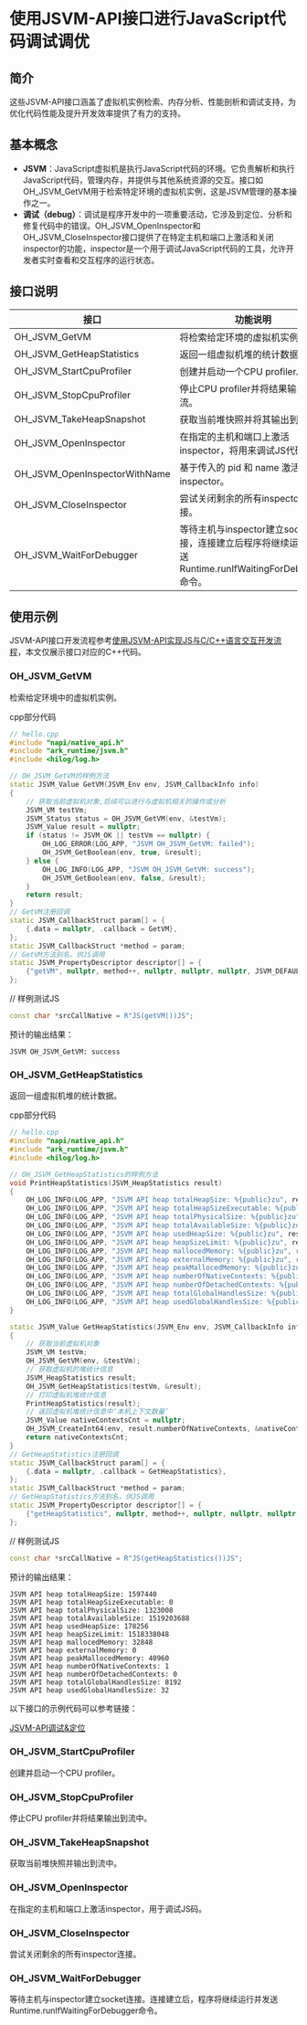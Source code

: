 # 使用JSVM-API接口进行JavaScript代码调试调优

## 简介

这些JSVM-API接口涵盖了虚拟机实例检索、内存分析、性能剖析和调试支持，为优化代码性能及提升开发效率提供了有力的支持。

## 基本概念

- **JSVM**：JavaScript虚拟机是执行JavaScript代码的环境。它负责解析和执行JavaScript代码，管理内存，并提供与其他系统资源的交互。接口如OH_JSVM_GetVM用于检索特定环境的虚拟机实例，这是JSVM管理的基本操作之一。
- **调试（debug）**：调试是程序开发中的一项重要活动，它涉及到定位、分析和修复代码中的错误。OH_JSVM_OpenInspector和OH_JSVM_CloseInspector接口提供了在特定主机和端口上激活和关闭inspector的功能，inspector是一个用于调试JavaScript代码的工具，允许开发者实时查看和交互程序的运行状态。

## 接口说明

| 接口                       | 功能说明                       |
|----------------------------|--------------------------------|
| OH_JSVM_GetVM              |  将检索给定环境的虚拟机实例。 |
| OH_JSVM_GetHeapStatistics  |  返回一组虚拟机堆的统计数据。 |
| OH_JSVM_StartCpuProfiler   |  创建并启动一个CPU profiler。 |
| OH_JSVM_StopCpuProfiler    |  停止CPU profiler并将结果输出到流。 |
| OH_JSVM_TakeHeapSnapshot   |  获取当前堆快照并将其输出到流。 |
| OH_JSVM_OpenInspector      |  在指定的主机和端口上激活inspector，将用来调试JS代码。 |
| OH_JSVM_OpenInspectorWithName | 基于传入的 pid 和 name 激活 inspector。 |
| OH_JSVM_CloseInspector     |  尝试关闭剩余的所有inspector连接。 |
| OH_JSVM_WaitForDebugger    |  等待主机与inspector建立socket连接，连接建立后程序将继续运行。发送Runtime.runIfWaitingForDebugger命令。 |

## 使用示例

JSVM-API接口开发流程参考[使用JSVM-API实现JS与C/C++语言交互开发流程](use-jsvm-process.md)，本文仅展示接口对应的C++代码。

### OH_JSVM_GetVM

检索给定环境中的虚拟机实例。

cpp部分代码

```cpp
// hello.cpp
#include "napi/native_api.h"
#include "ark_runtime/jsvm.h"
#include <hilog/log.h>

// OH_JSVM_GetVM的样例方法
static JSVM_Value GetVM(JSVM_Env env, JSVM_CallbackInfo info)
{
    // 获取当前虚拟机对象,后续可以进行与虚拟机相关的操作或分析
    JSVM_VM testVm;
    JSVM_Status status = OH_JSVM_GetVM(env, &testVm);
    JSVM_Value result = nullptr;
    if (status != JSVM_OK || testVm == nullptr) {
        OH_LOG_ERROR(LOG_APP, "JSVM OH_JSVM_GetVM: failed");
        OH_JSVM_GetBoolean(env, true, &result);
    } else {
        OH_LOG_INFO(LOG_APP, "JSVM OH_JSVM_GetVM: success");
        OH_JSVM_GetBoolean(env, false, &result);
    }
    return result;
}
// GetVM注册回调
static JSVM_CallbackStruct param[] = {
    {.data = nullptr, .callback = GetVM},
};
static JSVM_CallbackStruct *method = param;
// GetVM方法别名，供JS调用
static JSVM_PropertyDescriptor descriptor[] = {
    {"getVM", nullptr, method++, nullptr, nullptr, nullptr, JSVM_DEFAULT},
};
```

// 样例测试JS

```c++
const char *srcCallNative = R"JS(getVM())JS";
```
<!-- @[oh_jsvm_get_vm](https://gitee.com/openharmony/applications_app_samples/blob/master/code/DocsSample/ArkTS/JSVMAPI/JsvmUsageGuide/UsageInstructionsTwo/getvm/src/main/cpp/hello.cpp) -->

预计的输出结果：
```
JSVM OH_JSVM_GetVM: success
```

### OH_JSVM_GetHeapStatistics

返回一组虚拟机堆的统计数据。

cpp部分代码

```cpp
// hello.cpp
#include "napi/native_api.h"
#include "ark_runtime/jsvm.h"
#include <hilog/log.h>

// OH_JSVM_GetHeapStatistics的样例方法
void PrintHeapStatistics(JSVM_HeapStatistics result)
{
    OH_LOG_INFO(LOG_APP, "JSVM API heap totalHeapSize: %{public}zu", result.totalHeapSize);
    OH_LOG_INFO(LOG_APP, "JSVM API heap totalHeapSizeExecutable: %{public}zu", result.totalHeapSizeExecutable);
    OH_LOG_INFO(LOG_APP, "JSVM API heap totalPhysicalSize: %{public}zu", result.totalPhysicalSize);
    OH_LOG_INFO(LOG_APP, "JSVM API heap totalAvailableSize: %{public}zu", result.totalAvailableSize);
    OH_LOG_INFO(LOG_APP, "JSVM API heap usedHeapSize: %{public}zu", result.usedHeapSize);
    OH_LOG_INFO(LOG_APP, "JSVM API heap heapSizeLimit: %{public}zu", result.heapSizeLimit);
    OH_LOG_INFO(LOG_APP, "JSVM API heap mallocedMemory: %{public}zu", result.mallocedMemory);
    OH_LOG_INFO(LOG_APP, "JSVM API heap externalMemory: %{public}zu", result.externalMemory);
    OH_LOG_INFO(LOG_APP, "JSVM API heap peakMallocedMemory: %{public}zu", result.peakMallocedMemory);
    OH_LOG_INFO(LOG_APP, "JSVM API heap numberOfNativeContexts: %{public}zu", result.numberOfNativeContexts);
    OH_LOG_INFO(LOG_APP, "JSVM API heap numberOfDetachedContexts: %{public}zu", result.numberOfDetachedContexts);
    OH_LOG_INFO(LOG_APP, "JSVM API heap totalGlobalHandlesSize: %{public}zu", result.totalGlobalHandlesSize);
    OH_LOG_INFO(LOG_APP, "JSVM API heap usedGlobalHandlesSize: %{public}zu", result.usedGlobalHandlesSize);
}

static JSVM_Value GetHeapStatistics(JSVM_Env env, JSVM_CallbackInfo info)
{
    // 获取当前虚拟机对象
    JSVM_VM testVm;
    OH_JSVM_GetVM(env, &testVm);
    // 获取虚拟机的堆统计信息
    JSVM_HeapStatistics result;
    OH_JSVM_GetHeapStatistics(testVm, &result);
    // 打印虚拟机堆统计信息
    PrintHeapStatistics(result);
    // 返回虚拟机堆统计信息中‘本机上下文数量’
    JSVM_Value nativeContextsCnt = nullptr;
    OH_JSVM_CreateInt64(env, result.numberOfNativeContexts, &nativeContextsCnt);
    return nativeContextsCnt;
}
// GetHeapStatistics注册回调
static JSVM_CallbackStruct param[] = {
    {.data = nullptr, .callback = GetHeapStatistics},
};
static JSVM_CallbackStruct *method = param;
// GetHeapStatistics方法别名，供JS调用
static JSVM_PropertyDescriptor descriptor[] = {
    {"getHeapStatistics", nullptr, method++, nullptr, nullptr, nullptr, JSVM_DEFAULT},
};
```

// 样例测试JS

```c++
const char *srcCallNative = R"JS(getHeapStatistics())JS";
```
<!-- @[oh_jsvm_get_heap_statistics](https://gitee.com/openharmony/applications_app_samples/blob/master/code/DocsSample/ArkTS/JSVMAPI/JsvmUsageGuide/UsageInstructionsTwo/getheapstatistics/src/main/cpp/hello.cpp) -->
预计的输出结果：
```
JSVM API heap totalHeapSize: 1597440
JSVM API heap totalHeapSizeExecutable: 0
JSVM API heap totalPhysicalSize: 1323008
JSVM API heap totalAvailableSize: 1519203688
JSVM API heap usedHeapSize: 178256
JSVM API heap heapSizeLimit: 1518338048
JSVM API heap mallocedMemory: 32848
JSVM API heap externalMemory: 0
JSVM API heap peakMallocedMemory: 40960
JSVM API heap numberOfNativeContexts: 1
JSVM API heap numberOfDetachedContexts: 0
JSVM API heap totalGlobalHandlesSize: 8192
JSVM API heap usedGlobalHandlesSize: 32
```

以下接口的示例代码可以参考链接：

[JSVM-API调试&定位](./jsvm-debugger-cpuprofiler-heapsnapshot.md)

### OH_JSVM_StartCpuProfiler

创建并启动一个CPU profiler。

### OH_JSVM_StopCpuProfiler

停止CPU profiler并将结果输出到流中。

### OH_JSVM_TakeHeapSnapshot

获取当前堆快照并输出到流中。

### OH_JSVM_OpenInspector

在指定的主机和端口上激活inspector，用于调试JS码。

### OH_JSVM_CloseInspector

尝试关闭剩余的所有inspector连接。

### OH_JSVM_WaitForDebugger

等待主机与inspector建立socket连接。连接建立后，程序将继续运行并发送Runtime.runIfWaitingForDebugger命令。
